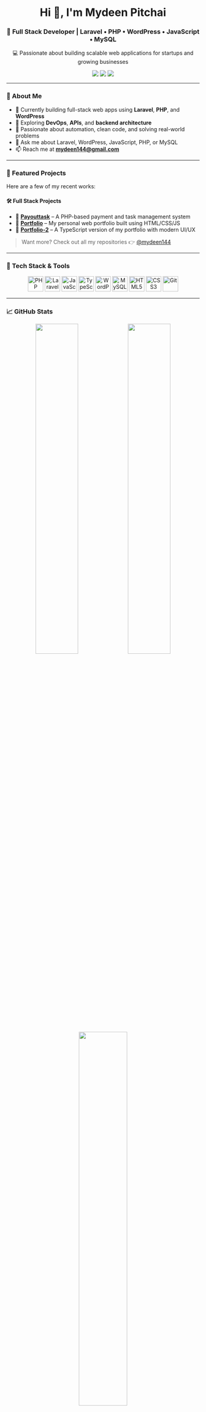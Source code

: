 <h1 align="center">Hi 👋, I'm Mydeen Pitchai</h1>
<h3 align="center">🚀 Full Stack Developer | Laravel • PHP • WordPress • JavaScript • MySQL</h3>

<p align="center">💻 Passionate about building scalable web applications for startups and growing businesses</p>

<p align="center">
  <a href="mailto:mydeen144@gmail.com"><img src="https://img.shields.io/badge/Gmail-D14836?style=flat-square&logo=gmail&logoColor=white" /></a>
  <a href="https://linkedin.com/in/mydeen-pitchai-developer"><img src="https://img.shields.io/badge/LinkedIn-0077B5?style=flat-square&logo=linkedin&logoColor=white" /></a>
  <a href="https://github.com/mydeen144"><img src="https://img.shields.io/badge/GitHub-181717?style=flat-square&logo=github&logoColor=white" /></a>
</p>

---

### 🌟 About Me

- 🔭 Currently building full-stack web apps using **Laravel**, **PHP**, and **WordPress**
- 🌱 Exploring **DevOps**, **APIs**, and **backend architecture**
- 🧩 Passionate about automation, clean code, and solving real-world problems
- 💬 Ask me about Laravel, WordPress, JavaScript, PHP, or MySQL
- 📫 Reach me at **mydeen144@gmail.com**

---

### 🚀 Featured Projects

Here are a few of my recent works:

#### 🛠 Full Stack Projects

- 🔹 [**Payouttask**](https://github.com/mydeen144/Payouttask) – A PHP-based payment and task management system  
- 🔹 [**Portfolio**](https://github.com/mydeen144/portfolio) – My personal web portfolio built using HTML/CSS/JS  
- 🔹 [**Portfolio-2**](https://github.com/mydeen144/portfolio-2) – A TypeScript version of my portfolio with modern UI/UX

> Want more? Check out all my repositories 👉 [@mydeen144](https://github.com/mydeen144?tab=repositories)

---

### 🧰 Tech Stack & Tools

<p align="center">
  <img src="https://cdn.jsdelivr.net/gh/devicons/devicon/icons/php/php-original.svg" height="40" alt="PHP" />
  <img src="https://cdn.jsdelivr.net/gh/devicons/devicon/icons/laravel/laravel-plain-wordmark.svg" height="40" alt="Laravel" />
  <img src="https://cdn.jsdelivr.net/gh/devicons/devicon/icons/javascript/javascript-original.svg" height="40" alt="JavaScript" />
  <img src="https://cdn.jsdelivr.net/gh/devicons/devicon/icons/typescript/typescript-original.svg" height="40" alt="TypeScript" />
  <img src="https://cdn.jsdelivr.net/gh/devicons/devicon/icons/wordpress/wordpress-original.svg" height="40" alt="WordPress" />
  <img src="https://cdn.jsdelivr.net/gh/devicons/devicon/icons/mysql/mysql-original.svg" height="40" alt="MySQL" />
  <img src="https://cdn.jsdelivr.net/gh/devicons/devicon/icons/html5/html5-original.svg" height="40" alt="HTML5" />
  <img src="https://cdn.jsdelivr.net/gh/devicons/devicon/icons/css3/css3-original.svg" height="40" alt="CSS3" />
  <img src="https://cdn.jsdelivr.net/gh/devicons/devicon/icons/git/git-original.svg" height="40" alt="Git" />
</p>

---

### 📈 GitHub Stats

<p align="center">
  <img src="https://github-readme-streak-stats.herokuapp.com?user=mydeen144&theme=tokyonight&hide_border=true" width="47%" />
  <img src="https://github-readme-stats.vercel.app/api?username=mydeen144&show_icons=true&theme=tokyonight&hide_border=true" width="47%" />
</p>
<p align="center">
  <img src="https://github-readme-stats.vercel.app/api/top-langs/?username=mydeen144&layout=compact&theme=tokyonight&hide_border=true" width="50%" />
</p>

---

### 🤝 Let's Connect

<p align="center">
  <a href="mailto:mydeen144@gmail.com"><img src="https://img.shields.io/badge/Email-D14836?style=for-the-badge&logo=gmail&logoColor=white" /></a>
  <a href="https://linkedin.com/in/mydeen-pitchai-developer"><img src="https://img.shields.io/badge/LinkedIn-0A66C2?style=for-the-badge&logo=linkedin&logoColor=white" /></a>
</p>

